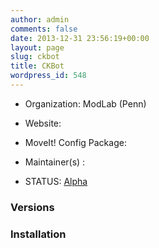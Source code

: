 ```yaml
---
author: admin
comments: false
date: 2013-12-31 23:56:19+00:00
layout: page
slug: ckbot
title: CKBot
wordpress_id: 548
---
```



	
  * Organization: ModLab (Penn)

	
  * Website:

	
  * MoveIt! Config Package: 

	
  * Maintainer(s) :

	
  * STATUS: [Alpha](/about/moveit-status/#legend)




### Versions








### Installation






